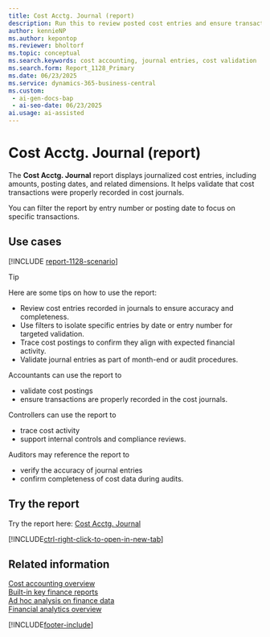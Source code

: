 ```yaml
---
title: Cost Acctg. Journal (report)
description: Run this to review posted cost entries and ensure transactions were properly recorded in cost journals. Lists cost entries recorded in journals, showing amounts, dates, and related dimensions. Filter by entry number or posting date.
author: kennieNP
ms.author: kepontop
ms.reviewer: bholtorf
ms.topic: conceptual
ms.search.keywords: cost accounting, journal entries, cost validation
ms.search.form: Report_1128_Primary
ms.date: 06/23/2025
ms.service: dynamics-365-business-central
ms.custom:
 - ai-gen-docs-bap
 - ai-seo-date: 06/23/2025
ai.usage: ai-assisted
---
```


# Cost Acctg. Journal (report)

The **Cost Acctg. Journal** report displays journalized cost entries, including amounts, posting dates, and related dimensions. It helps validate that cost transactions were properly recorded in cost journals.

You can filter the report by entry number or posting date to focus on specific transactions.

## Use cases

[!INCLUDE [report-1128-scenario](../includes/report-1128-scenario-include.md)] 

> [!TIP]
> Here are some tips on how to use the report:
>
> * Review cost entries recorded in journals to ensure accuracy and completeness.
> * Use filters to isolate specific entries by date or entry number for targeted validation.
> * Trace cost postings to confirm they align with expected financial activity.
> * Validate journal entries as part of month-end or audit procedures.

Accountants can use the report to  
* validate cost postings  
* ensure transactions are properly recorded in the cost journals.

Controllers can use the report to  
* trace cost activity  
* support internal controls and compliance reviews.

Auditors may reference the report to  
* verify the accuracy of journal entries  
* confirm completeness of cost data during audits.


## Try the report

Try the report here: [Cost Acctg. Journal](https://businesscentral.dynamics.com?report=1128) 

[!INCLUDE[ctrl-right-click-to-open-in-new-tab](../includes/ctrl-right-click-to-open-in-new-tab.md)]


## Related information

[Cost accounting overview](../finance-manage-cost-accounting.md)   
[Built-in key finance reports](../finance-reports.md)  
[Ad hoc analysis on finance data](../ad-hoc-analysis-finance.md)  
[Financial analytics overview](../bi.md)  

[!INCLUDE[footer-include](../includes/footer-banner.md)]